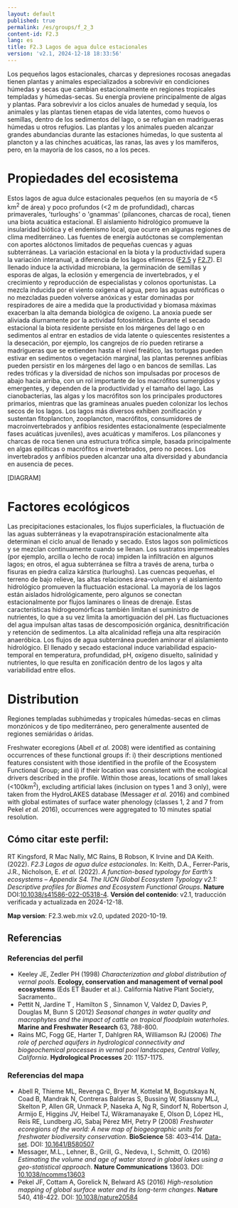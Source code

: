 ```yaml
---
layout: default
published: true
permalink: /es/groups/f_2_3
content-id: F2.3
lang: es
title: F2.3 Lagos de agua dulce estacionales
version: 'v2.1, 2024-12-18 18:33:56'
---
```


Los pequeños lagos estacionales, charcas y depresiones rocosas anegadas tienen plantas y animales especializados a sobrevivir en condiciones húmedas y secas que cambian estacionalmente en regiones tropicales templadas y húmedas-secas. Su energía proviene principalmente de algas y plantas. Para sobrevivir a los ciclos anuales de humedad y sequía, los animales y las plantas tienen etapas de vida latentes, como huevos o semillas, dentro de los sedimentos del lago, o se refugian en madrigueras húmedas u otros refugios. Las plantas y los animales pueden alcanzar grandes abundancias durante las estaciones húmedas, lo que sustenta al plancton y a las chinches acuáticas, las ranas, las aves y los mamíferos, pero, en la mayoría de los casos, no a los peces.

# Propiedades del ecosistema
 
Estos lagos de agua dulce estacionales pequeños (en su mayoría de <5 km<sup>2</sup> de área) y poco profundos (<2 m de profundidad), charcas primaverales, 'turloughs' o 'gnammas' (pilancones, charcas de roca), tienen una biota acuática estacional. El aislamiento hidrológico promueve la insularidad biótica y el endemismo local, que ocurre en algunas regiones de clima mediterráneo. Las fuentes de energía autóctonas se complementan con aportes alóctonos limitados de pequeñas cuencas y aguas subterráneas. La variación estacional en la biota y la productividad supera la variación interanual, a diferencia de los lagos efímeros ([F2.5](/explore/groups/F2.5) y [F2.7](/explore/groups/F2.7)). El llenado induce la actividad microbiana, la germinación de semillas y esporas de algas, la eclosión y emergencia de invertebrados, y el crecimiento y reproducción de especialistas y colonos oportunistas. La mezcla inducida por el viento oxigena el agua, pero las aguas eutróficas o no mezcladas pueden volverse anóxicas y estar dominadas por respiradores de aire a medida que la productividad y biomasa máximas exacerban la alta demanda biológica de oxígeno. La anoxia puede ser aliviada diurnamente por la actividad fotosintética. Durante el secado estacional la biota residente persiste en los márgenes del lago o en sedimentos al entrar en estadios de vida latente  o quiescentes resistentes a la desecación, por ejemplo, los cangrejos de río pueden retirarse a madrigueras que se extienden hasta el nivel freático, las tortugas pueden estivar en sedimentos o vegetación marginal, las plantas perennes anfibias pueden persistir en los márgenes del lago o en bancos de semillas. Las redes tróficas y la diversidad de nichos son impulsadas por procesos de abajo hacia arriba, con un rol importante de los macrófitos sumergidos y emergentes, y dependen de la productividad y el tamaño del lago. Las cianobacterias, las algas y los macrófitos son los principales productores primarios, mientras que las gramíneas anuales pueden colonizar los lechos secos de los lagos. Los lagos más diversos exhiben zonificación y sustentan fitoplancton, zooplancton, macrófitos, consumidores de macroinvertebrados y anfibios residentes estacionalmente (especialmente fases acuáticas juveniles), aves acuáticas y mamíferos. Los pilancones y charcas de roca tienen una estructura trófica simple, basada principalmente en algas epilíticas o macrófitos e invertebrados, pero no peces. Los invertebrados y anfibios pueden alcanzar una alta diversidad y abundancia en ausencia de peces.

[DIAGRAM]

# Factores ecológicos
 
Las precipitaciones estacionales, los flujos superficiales, la fluctuación de las aguas subterráneas y la evapotranspiración estacionalmente alta determinan el ciclo anual de llenado y secado. Estos lagos son polimícticos y se mezclan continuamente cuando se llenan. Los sustratos impermeables (por ejemplo, arcilla o lecho de roca) impiden la infiltración en algunos lagos; en otros, el agua subterránea se filtra a través de arena, turba o fisuras en piedra caliza kárstica (turloughs). Las cuencas pequeñas, el terreno de bajo relieve, las altas relaciones área-volumen y el aislamiento hidrológico promueven la fluctuación estacional. La mayoría de los lagos están aislados hidrológicamente, pero algunos se conectan estacionalmente por flujos laminares o líneas de drenaje. Estas características hidrogeomórficas también limitan el suministro de nutrientes, lo que a su vez limita la amortiguación del pH. Las fluctuaciones del agua impulsan altas tasas de descomposición orgánica, desnitrificación y retención de sedimentos. La alta alcalinidad refleja una alta respiración anaeróbica. Los flujos de agua subterránea pueden aminorar el aislamiento hidrológico. El llenado y secado estacional induce variabilidad espacio-temporal en temperatura, profundidad, pH, oxígeno disuelto, salinidad y nutrientes, lo que resulta en zonificación dentro de los lagos y alta variabilidad entre ellos.
 
# Distribution
 
Regiones templadas subhúmedas y tropicales húmedas-secas en climas monzónicos y de tipo mediterráneo, pero generalmente ausented de regiones semiáridas o áridas.

Freshwater ecoregions (Abell _et al._ 2008) were identified as containing occurrences of these functional groups if: i) their descriptions mentioned features consistent with those identified in the profile of the Ecosystem Functional Group; and ii) if their location was consistent with the ecological drivers described in the profile. Within those areas, locations of small lakes (<100km<sup>2</sup>), excluding artificial lakes (inclusion on types 1 and 3 only), were taken from the HydroLAKES database (Messager _et al._ 2016) and combined with global estimates of surface water phenology (classes 1, 2 and 7 from Pekel _et al._ 2016), occurrences were aggregated to 10 minutes spatial resolution.

## Cómo citar este perfil:

RT Kingsford, R Mac Nally, MC Rains, B Robson, K Irvine and DA Keith. (2022). *F2.3 Lagos de agua dulce estacionales*. In: Keith, D.A., Ferrer-Paris, J.R., Nicholson, E. *et al.* (2022). *A function-based typology for Earth’s ecosystems – Appendix S4. The IUCN Global Ecosystem Typology v2.1: Descriptive profiles for Biomes and Ecosystem Functional Groups*. **Nature** DOI:[10.1038/s41586-022-05318-4](https://doi.org/10.1038/s41586-022-05318-4).
**Versión del contenido**: v2.1, traducción verificada y actualizada en 2024-12-18.

**Map version**: F2.3.web.mix v2.0, updated 2020-10-19.

## Referencias

### Referencias del perfil
* Keeley JE, Zedler PH  (1998) *Characterization and global distribution of vernal pools*. **Ecology, conservation and management of vernal pool ecosystems** (Eds ET Bauder et al.). California Native Plant Society, Sacramento..
* Pettit N, Jardine T , Hamilton S , Sinnamon V, Valdez D, Davies P, Douglas M, Bunn S (2012) *Seasonal changes in water quality and macrophytes and the impact of cattle on tropical floodplain waterholes*. **Marine and Freshwater Research** 63, 788-800.
* Rains MC, Fogg GE, Harter T, Dahlgren RA, Williamson RJ  (2006) *The role of perched aquifers in hydrological connectivity and biogeochemical processes in vernal pool landscapes, Central Valley, California*. **Hydrological Processes** 20: 1157-1175.

### Referencias del mapa
* Abell R, Thieme ML, Revenga C, Bryer M, Kottelat M, Bogutskaya N, Coad B, Mandrak N, Contreras Balderas S, Bussing W, Stiassny MLJ, Skelton P, Allen GR, Unmack P, Naseka A, Ng R, Sindorf N, Robertson J, Armijo E, Higgins JV, Heibel TJ, Wikramanayake E, Olson D, López HL, Reis RE, Lundberg JG, Sabaj Pérez MH, Petry P  (2008) *Freshwater ecoregions of the world: A new map of biogeographic units for freshwater biodiversity conservation*. **BioScience** 58: 403–414. [Data-set](http://www.feow.org). DOI: [10.1641/B580507](http://doi.org/10.1641/B580507)
* Messager, M.L., Lehner, B., Grill, G., Nedeva, I., Schmitt, O.  (2016) *Estimating the volume and age of water stored in global lakes using a geo-statistical approach*. **Nature Communications** 13603. DOI: [10.1038/ncomms13603](http://doi.org/10.1038/ncomms13603)
* Pekel JF, Cottam A, Gorelick N, Belward AS (2016) *High-resolution mapping of global surface water and its long-term changes*. **Nature** 540, 418-422. DOI: [10.1038/nature20584](http://doi.org/10.1038/nature20584)
